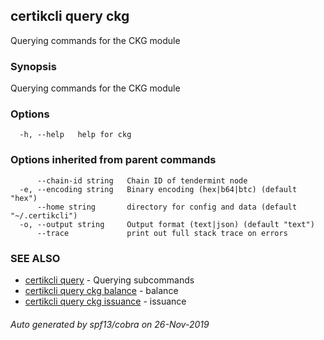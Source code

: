 ## certikcli query ckg

Querying commands for the CKG module

### Synopsis

Querying commands for the CKG module

### Options

```
  -h, --help   help for ckg
```

### Options inherited from parent commands

```
      --chain-id string   Chain ID of tendermint node
  -e, --encoding string   Binary encoding (hex|b64|btc) (default "hex")
      --home string       directory for config and data (default "~/.certikcli")
  -o, --output string     Output format (text|json) (default "text")
      --trace             print out full stack trace on errors
```

### SEE ALSO

* [certikcli query](certikcli_query.md)	 - Querying subcommands
* [certikcli query ckg balance](certikcli_query_ckg_balance.md)	 - balance
* [certikcli query ckg issuance](certikcli_query_ckg_issuance.md)	 - issuance

###### Auto generated by spf13/cobra on 26-Nov-2019
